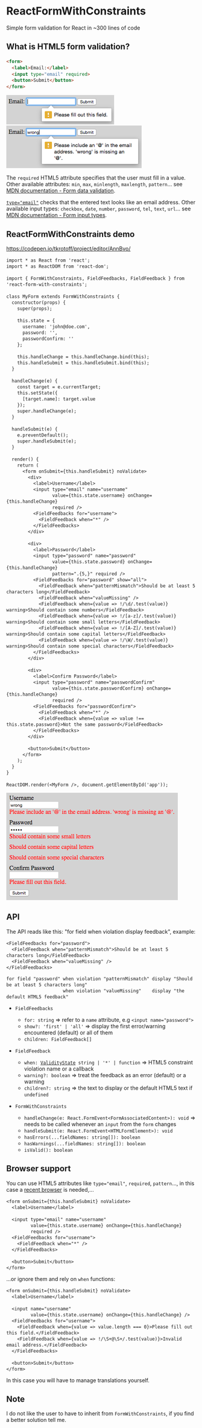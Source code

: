 # ReactFormWithConstraints

Simple form validation for React in ~300 lines of code

## What is HTML5 form validation?

```HTML
<form>
  <label>Email:</label>
  <input type="email" required>
  <button>Submit</button>
</form>
```
![input required](doc/input-required.png)
![input type="email"](doc/input-type-email.png)

The `required` HTML5 attribute specifies that the user must fill in a value. Other available attributes: `min`, `max`, `minlength`, `maxlength`, `pattern`... see [MDN documentation - Form data validation](https://developer.mozilla.org/en-US/docs/Learn/HTML/Forms/Form_validation).

[`type="email"`](https://developer.mozilla.org/en-US/docs/Web/HTML/Element/input/email) checks that the entered text looks like an email address. Other available input types: `checkbox`, `date`, `number`, `password`, `tel`, `text`, `url`... see [MDN documentation - Form input types](https://developer.mozilla.org/en-US/docs/Web/HTML/Element/input#Form_<input>_types).

## ReactFormWithConstraints demo

https://codepen.io/tkrotoff/project/editor/AnnBvo/

```JSX
import * as React from 'react';
import * as ReactDOM from 'react-dom';

import { FormWithConstraints, FieldFeedbacks, FieldFeedback } from 'react-form-with-constraints';

class MyForm extends FormWithConstraints {
  constructor(props) {
    super(props);

    this.state = {
      username: 'john@doe.com',
      password: '',
      passwordConfirm: ''
    };

    this.handleChange = this.handleChange.bind(this);
    this.handleSubmit = this.handleSubmit.bind(this);
  }

  handleChange(e) {
    const target = e.currentTarget;
    this.setState({
      [target.name]: target.value
    });
    super.handleChange(e);
  }

  handleSubmit(e) {
    e.preventDefault();
    super.handleSubmit(e);
  }

  render() {
    return (
      <form onSubmit={this.handleSubmit} noValidate>
        <div>
          <label>Username</label>
          <input type="email" name="username"
                 value={this.state.username} onChange={this.handleChange}
                 required />
          <FieldFeedbacks for="username">
            <FieldFeedback when="*" />
          </FieldFeedbacks>
        </div>

        <div>
          <label>Password</label>
          <input type="password" name="password"
                 value={this.state.password} onChange={this.handleChange}
                 pattern=".{5,}" required />
          <FieldFeedbacks for="password" show="all">
            <FieldFeedback when="patternMismatch">Should be at least 5 characters long</FieldFeedback>
            <FieldFeedback when="valueMissing" />
            <FieldFeedback when={value => !/\d/.test(value)} warning>Should contain some numbers</FieldFeedback>
            <FieldFeedback when={value => !/[a-z]/.test(value)} warning>Should contain some small letters</FieldFeedback>
            <FieldFeedback when={value => !/[A-Z]/.test(value)} warning>Should contain some capital letters</FieldFeedback>
            <FieldFeedback when={value => !/\W/.test(value)} warning>Should contain some special characters</FieldFeedback>
          </FieldFeedbacks>
        </div>

        <div>
          <label>Confirm Password</label>
          <input type="password" name="passwordConfirm"
                 value={this.state.passwordConfirm} onChange={this.handleChange}
                 required />
          <FieldFeedbacks for="passwordConfirm">
            <FieldFeedback when="*" />
            <FieldFeedback when={value => value !== this.state.password}>Not the same password</FieldFeedback>
          </FieldFeedbacks>
        </div>

        <button>Submit</button>
      </form>
    );
  }
}

ReactDOM.render(<MyForm />, document.getElementById('app'));
```

![demo-password](doc/demo-password.png)

## API

The API reads like this: "for field when violation display feedback", example:
```JSX
<FieldFeedbacks for="password">
  <FieldFeedback when="patternMismatch">Should be at least 5 characters long</FieldFeedback>
  <FieldFeedback when="valueMissing" />
</FieldFeedbacks>
```
```
for field "password" when violation "patternMismatch" display "Should be at least 5 characters long"
                     when violation "valueMissing"    display "the default HTML5 feedback"
```

- `FieldFeedbacks`
  - `for: string` => refer to a `name` attribute, e.g `<input name="password">`
  - `show?: 'first' | 'all'` => display the first error/warning encountered (default) or all of them
  - `children: FieldFeedback[]`

- `FieldFeedback`
  - `when: `[`ValidityState`](https://developer.mozilla.org/en-US/docs/Web/API/ValidityState)` string | '*' | function` => HTML5 constraint violation name or a callback
  - `warning?: boolean` => treat the feedback as an error (default) or a warning
  - `children?: string` => the text to display or the default HTML5 text if `undefined`

- `FormWithConstraints`
  - `handleChange(e: React.FormEvent<FormAssociatedContent>): void` => needs to be called whenever an `input` from the `form` changes
  - `handleSubmit(e: React.FormEvent<HTMLFormElement>): void`
  - `hasErrors(...fieldNames: string[]): boolean`
  - `hasWarnings(...fieldNames: string[]): boolean`
  - `isValid(): boolean`

## Browser support

You can use HTML5 attributes like `type="email"`, `required`, `pattern`..., in this case a [recent browser](http://caniuse.com/#feat=form-validation) is needed,...

```JSX
<form onSubmit={this.handleSubmit} noValidate>
  <label>Username</label>

  <input type="email" name="username"
         value={this.state.username} onChange={this.handleChange}
         required />
  <FieldFeedbacks for="username">
    <FieldFeedback when="*" />
  </FieldFeedbacks>

  <button>Submit</button>
</form>
```

...or ignore them and rely on `when` functions:

```JSX
<form onSubmit={this.handleSubmit} noValidate>
  <label>Username</label>

  <input name="username"
         value={this.state.username} onChange={this.handleChange} />
  <FieldFeedbacks for="username">
    <FieldFeedback when={value => value.length === 0}>Please fill out this field.</FieldFeedback>
    <FieldFeedback when={value => !/\S+@\S+/.test(value)}>Invalid email address.</FieldFeedback>
  </FieldFeedbacks>

  <button>Submit</button>
</form>
```

In this case you will have to manage translations yourself.

## Note

I do not like the user to have to inherit from `FormWithConstraints`, if you find a better solution tell me.

